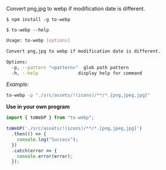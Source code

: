 Convert png,jpg to webp if modification date is different.

`$ npm install -g to-webp`

`$ to-webp --help`

```bash
Usage: to-webp [options]

Convert png,jpg to webp if modification date is different.

Options:
  -p, --pattern "<pattern>"  glob path pattern
  -h, --help               display help for command
```

*Example:* 

```bash
to-webp -p "./src/assets/!(icons)/**/*.{png,jpeg,jpg}"
```

**Use in your own program**

```typescript
import { toWebP } from "to-webp";

toWebP('./src/assets/!(icons)/**/*.{png,jpeg,jpg}')
  .then(() => {
    console.log("Success");
  })
  .catch(error => {
    console.error(error);
  });
```